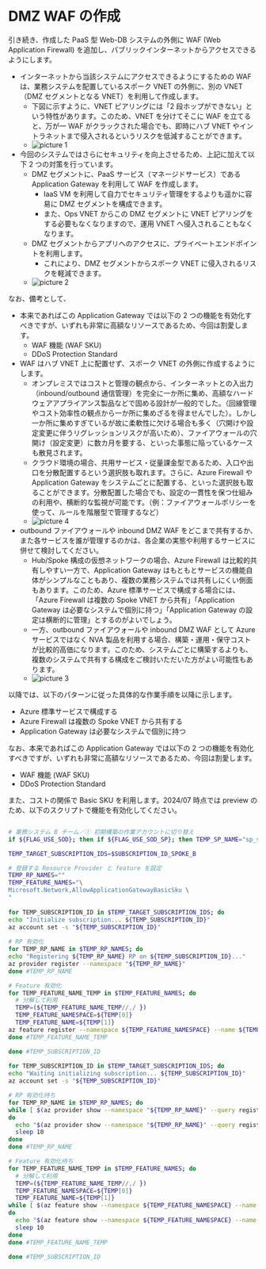 # DMZ WAF の作成

引き続き、作成した PaaS 型 Web-DB システムの外側に WAF (Web Application Firewall) を追加し、パブリックインターネットからアクセスできるようにします。

- インターネットから当該システムにアクセスできるようにするための WAF は、業務システムを配置しているスポーク VNET の外側に、別の VNET （DMZ セグメントとなる VNET）を利用して作成します。
  - 下図に示すように、VNET ピアリングには「2 段ホップができない」という特性があります。このため、VNET を分けてそこに WAF を立てると、万が一 WAF がクラックされた場合でも、即時にハブ VNET やイントラネットまで侵入されるというリスクを低減することができます。
  - ![picture 1](./images/c5a6767689e403088ef5d1b860c463cf15999bd627ef51baf632cb262a015282.png)  
- 今回のシステムではさらにセキュリティを向上させるため、上記に加えて以下 2 つの対策を行っています。
  - DMZ セグメントに、PaaS サービス（マネージドサービス）である Application Gateway を利用して WAF を作成します。
    - IaaS VM を利用して自力でセキュリティ管理をするよりも遥かに容易に DMZ セグメントを構成できます。
    - また、Ops VNET からこの DMZ セグメントに VNET ピアリングをする必要もなくなりますので、運用 VNET へ侵入されることもなくなります。
  - DMZ セグメントからアプリへのアクセスに、プライベートエンドポイントを利用します。
    - これにより、DMZ セグメントからスポーク VNET に侵入されるリスクを軽減できます。
  - ![picture 2](./images/13c2a1dd82d5258d7dce4933e0237c550066494f90d91780a4f0b767329de4d4.png)  

なお、備考として、

- 本来であればこの Application Gateway では以下の 2 つの機能を有効化すべきですが、いずれも非常に高額なリソースであるため、今回は割愛します。
  - WAF 機能 (WAF SKU)
  - DDoS Protection Standard
- WAF はハブ VNET 上に配置せず、スポーク VNET の外側に作成するようにします。
  - オンプレミスではコストと管理の観点から、インターネットとの入出力（inbound/outbound 通信管理）を完全に一か所に集め、高額なハードウェアアプライアンス製品などで固める設計が一般的でした。（回線管理やコスト効率性の観点から一か所に集めざるを得ませんでした）。しかし一か所に集めすぎているが故に柔軟性に欠ける場合も多く（穴開けや設定変更に伴うリグレッションリスクが高いため）、ファイアウォールの穴開け（設定変更）に数カ月を要する、といった事態に陥っているケースも散見されます。
  - クラウド環境の場合、共用サービス・従量課金型であるため、入口や出口を分散配置するという選択肢も取れます。さらに、Azure Firewall や Application Gateway をシステムごとに配置する、といった選択肢も取ることができます。分散配置した場合でも、設定の一貫性を保つ仕組みの利用や、横断的な監視が可能です。（例：ファイアウォールポリシーを使って、ルールを階層型で管理するなど）
  - ![picture 4](./images/42124ab35dbd232009ec6d610f506f6ab9405a9e220ee398dab2b5f960ece513.png)  
- outbound ファイアウォールや inbound DMZ WAF をどこまで共有するか、また各サービスを誰が管理するのかは、各企業の実態や利用するサービスに併せて検討してください。
  - Hub/Spoke 構成の仮想ネットワークの場合、Azure Firewall は比較的共有しやすい一方で、Application Gateway はもともとサービスの機能自体がシンプルなこともあり、複数の業務システムでは共有しにくい側面もあります。このため、Azure 標準サービスで構成する場合には、「Azure Firewall は複数の Spoke VNET から共有」「Application Gateway は必要なシステムで個別に持つ」「Application Gateway の設定は横断的に管理」とするのがよいでしょう。
  - 一方、outbound ファイアウォールや inbound DMZ WAF として Azure サービスではなく NVA 製品を利用する場合、構築・運用・保守コストが比較的高価になります。このため、システムごとに構築するよりも、複数のシステムで共有する構成をご検討いただいた方がよい可能性もあります。
  - ![picture 3](./images/12d0ba6f7f711b153dbc47041cc87364f085cec6e30b76e9cc8be0d250603a81.png)  

以降では、以下のパターンに従った具体的な作業手順を以降に示します。

- Azure 標準サービスで構成する
- Azure Firewall は複数の Spoke VNET から共有する
- Application Gateway は必要なシステムで個別に持つ

なお、本来であればこの Application Gateway では以下の 2 つの機能を有効化すべきですが、いずれも非常に高額なリソースであるため、今回は割愛します。

- WAF 機能 (WAF SKU)
- DDoS Protection Standard

また、コストの関係で Basic SKU を利用します。2024/07 時点では preview のため、以下のスクリプトで機能を有効化してください。

```bash

# 業務システム B チーム／① 初期構築の作業アカウントに切り替え
if ${FLAG_USE_SOD}; then if ${FLAG_USE_SOD_SP}; then TEMP_SP_NAME="sp_spokeb_dev"; az login --service-principal --username ${SP_APP_IDS[${TEMP_SP_NAME}]} --password ${SP_PWDS[${TEMP_SP_NAME}]} --tenant ${PRIMARY_DOMAIN_NAME} --allow-no-subscriptions; else az account clear; az login -u "user_spokeb_dev@${PRIMARY_DOMAIN_NAME}" -p "${ADMIN_PASSWORD}"; fi; fi

TEMP_TARGET_SUBSCRIPTION_IDS=$SUBSCRIPTION_ID_SPOKE_B

# 登録する Resource Provider と feature を設定
TEMP_RP_NAMES=""
TEMP_FEATURE_NAMES="\
Microsoft.Network,AllowApplicationGatewayBasicSku \
"
 
for TEMP_SUBSCRIPTION_ID in $TEMP_TARGET_SUBSCRIPTION_IDS; do
echo "Initialize subscription... ${TEMP_SUBSCRIPTION_ID}"
az account set -s "${TEMP_SUBSCRIPTION_ID}"
 
# RP 有効化
for TEMP_RP_NAME in $TEMP_RP_NAMES; do
echo "Registering ${TEMP_RP_NAME} RP on ${TEMP_SUBSCRIPTION_ID}..."
az provider register --namespace "${TEMP_RP_NAME}"
done #TEMP_RP_NAME

# Feature 有効化
for TEMP_FEATURE_NAME_TEMP in $TEMP_FEATURE_NAMES; do
  # 分解して利用
  TEMP=(${TEMP_FEATURE_NAME_TEMP//,/ })
  TEMP_FEATURE_NAMESPACE=${TEMP[0]}
  TEMP_FEATURE_NAME=${TEMP[1]}
az feature register --namespace ${TEMP_FEATURE_NAMESPACE} --name ${TEMP_FEATURE_NAME}
done #TEMP_FEATURE_NAME_TEMP

done #TEMP_SUBSCRIPTION_ID
 
for TEMP_SUBSCRIPTION_ID in $TEMP_TARGET_SUBSCRIPTION_IDS; do
echo "Waiting initializing subscription... ${TEMP_SUBSCRIPTION_ID}"
az account set -s "${TEMP_SUBSCRIPTION_ID}"

# RP 有効化待ち
for TEMP_RP_NAME in $TEMP_RP_NAMES; do
while [ $(az provider show --namespace "${TEMP_RP_NAME}" --query registrationState -o tsv) != "Registered" ]
do
  echo "$(az provider show --namespace "${TEMP_RP_NAME}" --query registrationState -o tsv) on ${TEMP_SUBSCRIPTION_ID} ${TEMP_RP_NAME}..."
  sleep 10
done
done #TEMP_RP_NAME

# Feature 有効化待ち
for TEMP_FEATURE_NAME_TEMP in $TEMP_FEATURE_NAMES; do
  # 分解して利用
  TEMP=(${TEMP_FEATURE_NAME_TEMP//,/ })
  TEMP_FEATURE_NAMESPACE=${TEMP[0]}
  TEMP_FEATURE_NAME=${TEMP[1]}
while [ $(az feature show --namespace ${TEMP_FEATURE_NAMESPACE} --name ${TEMP_FEATURE_NAME} --query properties.state -o tsv) != "Registered" ]
do
  echo "$(az feature show --namespace ${TEMP_FEATURE_NAMESPACE} --name ${TEMP_FEATURE_NAME} --query properties.state -o tsv) ${TEMP_FEATURE_NAMESPACE}/${TEMP_FEATURE_NAME} ..."
  sleep 10
done
done #TEMP_FEATURE_NAME_TEMP

done #TEMP_SUBSCRIPTION_ID

```

